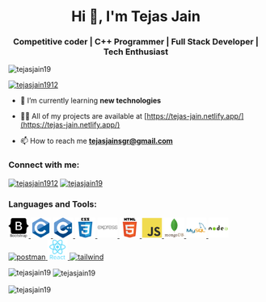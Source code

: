 

<h1 align="center">Hi 👋, I'm Tejas Jain</h1>
<h3 align="center">Competitive coder | C++ Programmer | Full Stack Developer | Tech Enthusiast</h3>

<p align="left"> <img src="https://komarev.com/ghpvc/?username=tejasjain19&label=Profile%20views&color=0e75b6&style=flat" alt="tejasjain19" /> </p>

<p align="left"> <a href="https://twitter.com/tejasjain1912" target="blank"><img src="https://img.shields.io/twitter/follow/tejasjain1912?logo=twitter&style=for-the-badge" alt="tejasjain1912" /></a> </p>

- 🌱 I’m currently learning **new technologies**

- 👨‍💻 All of my projects are available at [https://tejas-jain.netlify.app/](https://tejas-jain.netlify.app/)

- 📫 How to reach me **tejasjainsgr@gmail.com**

<h3 align="left">Connect with me:</h3>
<p align="left">
<a href="https://twitter.com/tejasjain1912" target="blank"><img align="center" src="https://raw.githubusercontent.com/rahuldkjain/github-profile-readme-generator/master/src/images/icons/Social/twitter.svg" alt="tejasjain1912" height="30" width="40" /></a>
<a href="https://linkedin.com/in/tejasjain19" target="blank"><img align="center" src="https://raw.githubusercontent.com/rahuldkjain/github-profile-readme-generator/master/src/images/icons/Social/linked-in-alt.svg" alt="tejasjain19" height="30" width="40" /></a>
</p>

<h3 align="left">Languages and Tools:</h3>
<p align="left"> <a href="https://getbootstrap.com" target="_blank" rel="noreferrer"> <img src="https://raw.githubusercontent.com/devicons/devicon/master/icons/bootstrap/bootstrap-plain-wordmark.svg" alt="bootstrap" width="40" height="40"/> </a> <a href="https://www.cprogramming.com/" target="_blank" rel="noreferrer"> <img src="https://raw.githubusercontent.com/devicons/devicon/master/icons/c/c-original.svg" alt="c" width="40" height="40"/> </a> <a href="https://www.w3schools.com/cpp/" target="_blank" rel="noreferrer"> <img src="https://raw.githubusercontent.com/devicons/devicon/master/icons/cplusplus/cplusplus-original.svg" alt="cplusplus" width="40" height="40"/> </a> <a href="https://www.w3schools.com/css/" target="_blank" rel="noreferrer"> <img src="https://raw.githubusercontent.com/devicons/devicon/master/icons/css3/css3-original-wordmark.svg" alt="css3" width="40" height="40"/> </a> <a href="https://expressjs.com" target="_blank" rel="noreferrer"> <img src="https://raw.githubusercontent.com/devicons/devicon/master/icons/express/express-original-wordmark.svg" alt="express" width="40" height="40"/> </a> <a href="https://www.w3.org/html/" target="_blank" rel="noreferrer"> <img src="https://raw.githubusercontent.com/devicons/devicon/master/icons/html5/html5-original-wordmark.svg" alt="html5" width="40" height="40"/> </a> <a href="https://developer.mozilla.org/en-US/docs/Web/JavaScript" target="_blank" rel="noreferrer"> <img src="https://raw.githubusercontent.com/devicons/devicon/master/icons/javascript/javascript-original.svg" alt="javascript" width="40" height="40"/> </a> <a href="https://www.mongodb.com/" target="_blank" rel="noreferrer"> <img src="https://raw.githubusercontent.com/devicons/devicon/master/icons/mongodb/mongodb-original-wordmark.svg" alt="mongodb" width="40" height="40"/> </a> <a href="https://www.mysql.com/" target="_blank" rel="noreferrer"> <img src="https://raw.githubusercontent.com/devicons/devicon/master/icons/mysql/mysql-original-wordmark.svg" alt="mysql" width="40" height="40"/> </a> <a href="https://nodejs.org" target="_blank" rel="noreferrer"> <img src="https://raw.githubusercontent.com/devicons/devicon/master/icons/nodejs/nodejs-original-wordmark.svg" alt="nodejs" width="40" height="40"/> </a> <a href="https://postman.com" target="_blank" rel="noreferrer"> <img src="https://www.vectorlogo.zone/logos/getpostman/getpostman-icon.svg" alt="postman" width="40" height="40"/> </a> <a href="https://reactjs.org/" target="_blank" rel="noreferrer"> <img src="https://raw.githubusercontent.com/devicons/devicon/master/icons/react/react-original-wordmark.svg" alt="react" width="40" height="40"/> </a> <a href="https://tailwindcss.com/" target="_blank" rel="noreferrer"> <img src="https://www.vectorlogo.zone/logos/tailwindcss/tailwindcss-icon.svg" alt="tailwind" width="40" height="40"/> </a> </p>

<p><img align="left" src="https://github-readme-stats.vercel.app/api/top-langs?username=tejasjain19&show_icons=true&locale=en&layout=compact" alt="tejasjain19" /></p>

<p>&nbsp;<img align="center" src="https://github-readme-stats.vercel.app/api?username=tejasjain19&show_icons=true&locale=en" alt="tejasjain19" /></p>

<p><img align="center" src="https://github-readme-streak-stats.herokuapp.com/?user=tejasjain19&" alt="tejasjain19" /></p>

